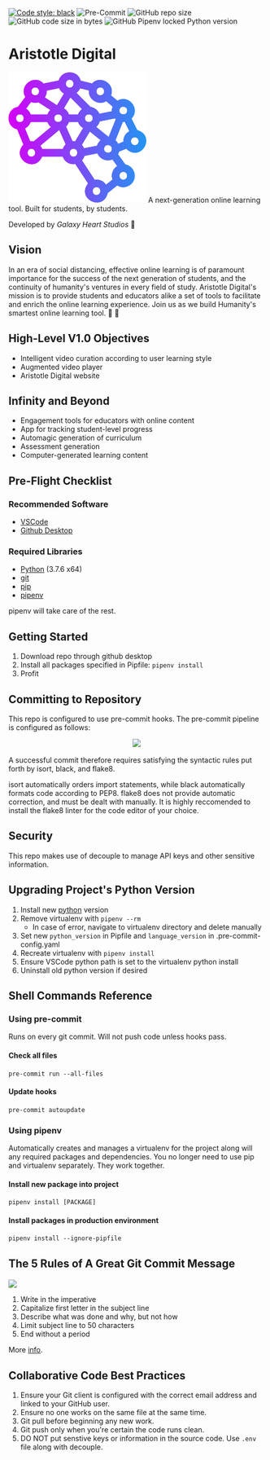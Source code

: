 [![Code style: black](https://img.shields.io/badge/code%20style-black-000000.svg)](https://github.com/psf/black)
![Pre-Commit](https://img.shields.io/badge/pre--commit-enabled-brightgreen?logo=pre-commit&logoColor=white)
![GitHub repo size](https://img.shields.io/github/repo-size/DM1122/Aristotle)
![GitHub code size in bytes](https://img.shields.io/github/languages/code-size/DM1122/Aristotle)
![GitHub Pipenv locked Python version](https://img.shields.io/github/pipenv/locked/python-version/DM1122/Aristotle)


# Aristotle Digital
<img src="art/png/logo.png" height="256">
A next-generation online learning tool. Built for students, by students.

Developed by *Galaxy Heart Studios* :milky_way:

## Vision
In an era of social distancing, effective online learning is of paramount importance for the success of the next generation of students, and the continuity of humanity's ventures in every field of study. Aristotle Digital's mission is to provide students and educators alike a set of tools to facilitate and enrich the online learning experience. Join us as we build Humanity's smartest online learning tool. :book: :brain:

## High-Level V1.0 Objectives
* Intelligent video curation according to user learning style
* Augmented video player
* Aristotle Digital website

## Infinity and Beyond
* Engagement tools for educators with online content
* App for tracking student-level progress
* Automagic generation of curriculum
* Assessment generation
* Computer-generated learning content

## Pre-Flight Checklist
### Recommended Software
* [VSCode](https://code.visualstudio.com/)
* [Github Desktop](https://desktop.github.com/)

### Required Libraries
* [Python](https://www.python.org/) (3.7.6 x64)
* [git](https://git-scm.com/)
* [pip](https://pypi.org/project/pip/)
* [pipenv](https://pypi.org/project/pipenv/)

pipenv will take care of the rest.

## Getting Started
1. Download repo through github desktop
1. Install all packages specified in Pipfile: `pipenv install`
1. Profit

## Committing to Repository
This repo is configured to use pre-commit hooks. The pre-commit pipeline is configured as follows:
<p align="center"><img src="https://miro.medium.com/max/1400/1*zEyQac8rhvayY-2p5DeUHg.png"></p>

A successful commit therefore requires satisfying the syntactic rules put forth by isort, black, and flake8.

isort automatically orders import statements, while black automatically formats code according to PEP8. flake8 does not provide automatic correction, and must be dealt with manually. It is highly reccomended to install the flake8 linter for the code editor of your choice.

## Security
This repo makes use of decouple to manage API keys and other sensitive information.

## Upgrading Project's Python Version
1. Install new [python](https://www.python.org/) version
1. Remove virtualenv with `pipenv --rm`
   - In case of error, navigate to virtualenv directory and delete manually
1. Set new `python_version` in Pipfile and `language_version` in .pre-commit-config.yaml
1. Recreate virtualenv with `pipenv install`
1. Ensure VSCode python path is set to the virtualenv python install
1. Uninstall old python version if desired

## Shell Commands Reference
### Using pre-commit
Runs on every git commit. Will not push code unless hooks pass.

#### Check all files
```
pre-commit run --all-files
```

#### Update hooks
```
pre-commit autoupdate
```

### Using pipenv
Automatically creates and manages a virtualenv for the project along will any required packages and dependencies. You no longer need to use pip and virtualenv separately. They work together.

#### Install new package into project
```
pipenv install [PACKAGE]
```

#### Install packages in production environment
```
pipenv install --ignore-pipfile
```

## The 5 Rules of A Great Git Commit Message
<img src="https://imgs.xkcd.com/comics/git_commit.png" width="256" align="center">

1. Write in the imperative
1. Capitalize first letter in the subject line 
1. Describe what was done and why, but not how
1. Limit subject line to 50 characters
1. End without a period

More [info](https://www.theserverside.com/video/Follow-these-git-commit-message-guidelines).

## Collaborative Code Best Practices
1. Ensure your Git client is configured with the correct email address and linked to your GitHub user.
1. Ensure no one works on the same file at the same time.
1. Git pull before beginning any new work.
1. Git push only when you're certain the code runs clean.
1. DO NOT put senstive keys or information in the source code. Use `.env` file along with decouple.
